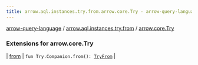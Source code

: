 ```yaml
---
title: arrow.aql.instances.try.from.arrow.core.Try - arrow-query-language
---
```


[arrow-query-language](../../index.html) / [arrow.aql.instances.try.from](../index.html) / [arrow.core.Try](./index.html)

### Extensions for arrow.core.Try

| [from](from.html) | `fun Try.Companion.from(): `[`TryFrom`](../../arrow.aql.instances/-try-from/index.html) |

